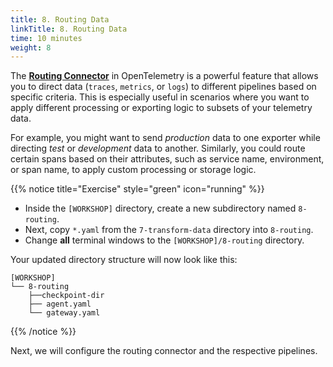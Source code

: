 ```yaml
---
title: 8. Routing Data
linkTitle: 8. Routing Data
time: 10 minutes
weight: 8
---
```


The [**Routing Connector**](https://github.com/open-telemetry/opentelemetry-collector-contrib/tree/main/connector/routingconnector) in OpenTelemetry is a powerful feature that allows you to direct data (`traces`, `metrics`, or `logs`) to different pipelines based on specific criteria. This is especially useful in scenarios where you want to apply different processing or exporting logic to subsets of your telemetry data.

For example, you might want to send *production* data to one exporter while directing *test* or *development* data to another. Similarly, you could route certain spans based on their attributes, such as service name, environment, or span name, to apply custom processing or storage logic.

{{% notice title="Exercise" style="green" icon="running" %}}

- Inside the `[WORKSHOP]` directory, create a new subdirectory named `8-routing`.
- Next, copy `*.yaml` from the `7-transform-data` directory into `8-routing`.
- Change **all** terminal windows to the `[WORKSHOP]/8-routing` directory.

Your updated directory structure will now look like this:

```text { title="Updated Directory Structure" }
[WORKSHOP]
└── 8-routing
    ├──checkpoint-dir
    ├── agent.yaml
    └── gateway.yaml
```

{{% /notice %}}

Next, we will configure the routing connector and the respective pipelines.
